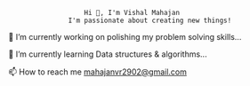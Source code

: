                        Hi 👋, I'm Vishal Mahajan
                   I'm passionate about creating new things!






🔭 I’m currently working on polishing my problem solving skills...

🌱 I’m currently learning Data structures & algorithms...

📫 How to reach me mahajanvr2902@gmail.com
